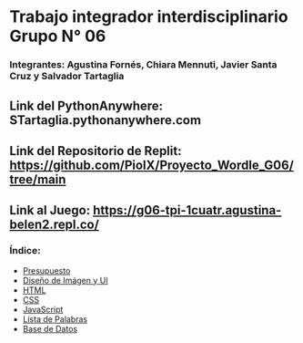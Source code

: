 #  Trabajo integrador interdisciplinario Grupo N° 06
### Integrantes: Agustina Fornés, Chiara Mennuti, Javier Santa Cruz y Salvador Tartaglia

## Link del PythonAnywhere: STartaglia.pythonanywhere.com

## Link del Repositorio de Replit: https://github.com/PioIX/Proyecto_Wordle_G06/tree/main

## Link al Juego: https://g06-tpi-1cuatr.agustina-belen2.repl.co/ 

### Índice:

- <a href="Documentos/Presupuesto.md"> Presupuesto </a>
- <a href="Documentos/UI.md"> Diseño de Imágen y UI </a> 
- <a href="templates html web">HTML</a>
- <a href="css">CSS</a>
- <a href="js">JavaScript</a>
- <a href="Documentos/Lista de palabras.md"> Lista de Palabras</a> 
- <a href="BaseDeDatos/Wordle_BD.db"> Base de Datos</a> 

